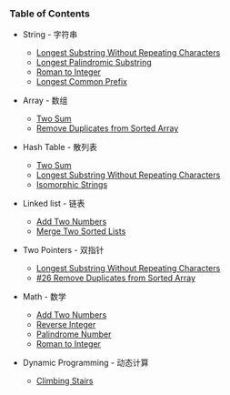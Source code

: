 ### Table of Contents

- String - 字符串
  - [Longest Substring Without Repeating Characters](/longest-substring-without-repeating-characters)
  - [Longest Palindromic Substring](/longest-palindromic-substring)
  - [Roman to Integer](/roman-to-integer)
  - [Longest Common Prefix](/longest-common-prefix)

- Array - 数组
  - [Two Sum](/two-sum)
  - [Remove Duplicates from Sorted Array](/remove-duplicates-from-sorted-array)


- Hash Table - 散列表
  - [Two Sum](/two-sum)
  - [Longest Substring Without Repeating Characters](/longest-substring-without-repeating-characters)
  - [Isomorphic Strings](/isomorphic-strings)

- Linked list - 链表
  - [Add Two Numbers](/add-two-numbers)
  - [Merge Two Sorted Lists](/merge-two-sorted-lists)

- Two Pointers - 双指针
  - [Longest Substring Without Repeating Characters](/longest-substring-without-repeating-characters)
  - [#26 Remove Duplicates from Sorted Array](/remove-duplicates-from-sorted-array)

- Math - 数学
  - [Add Two Numbers](/add-two-numbers)
  - [Reverse Integer](/reverse-integer)
  - [Palindrome Number](/palindrome-number)
  - [Roman to Integer](/roman-to-integer)

- Dynamic Programming - 动态计算
  - [Climbing Stairs](/climbing-stairs)
